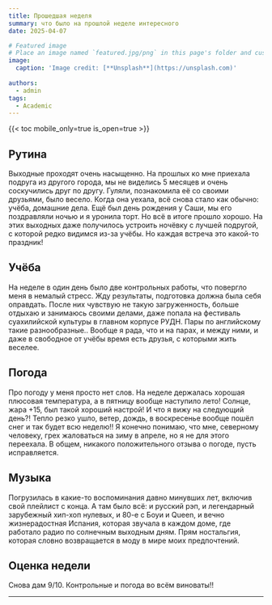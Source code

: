 ```yaml
---
title: Прошедшая неделя
summary: что было на прошлой неделе интересного
date: 2025-04-07

# Featured image
# Place an image named `featured.jpg/png` in this page's folder and customize its options here.
image:
  caption: 'Image credit: [**Unsplash**](https://unsplash.com)'
  
authors:
  - admin
tags:
  - Academic
---
```


{{< toc mobile_only=true is_open=true >}}

## Рутина

Выходные проходят очень насыщенно. На прошлых ко мне приехала подруга из другого города, мы не виделись 5 месяцев и очень соскучились друг по другу. Гуляли, познакомила её со своими друзьями, было весело. Когда она уехала, всё снова стало как обычно: учёба, домашние дела. Ещё был день рождения у Саши, мы его поздравляли ночью и я уронила торт. Но всё в итоге прошло хорошо. На этих выходных даже получилось устроить ночёвку с лучшей подругой, с которой редко видимся из-за учёбы. Но каждая встреча это какой-то праздник!

[//]: # ([![The template is mobile first with a responsive design to ensure that your site looks stunning on every device.]&#40;https://raw.githubusercontent.com/wowchemy/wowchemy-hugo-modules/main/starters/academic/preview.png&#41;]&#40;https://hugoblox.com&#41;)

## Учёба

На неделе в один день было две контрольных работы, что повергло меня в немалый стресс. Жду результаты, подготовка должна была себя оправдать. После них чувствую не такую загруженность, больше отдыхаю и занимаюсь своими делами, даже попала на фестиваль суахилийской культуры в главном корпусе РУДН. Пары по английскому такие разнообразные.. Вообще я рада, что и на парах, и между ними, и даже в свободное от учёбы время есть друзья, с которыми жить веселее.

## Погода

Про погоду у меня просто нет слов. На неделе держалась хорошая плюсовая температура, а в пятницу вообще наступило лето! Солнце, жара +15, был такой хороший настрой! И что я вижу на следующий день?! Тепло резко ушло, ветер, дождь, в воскресенье вообще пошёл снег и так будет всю неделю!! Я конечно понимаю, что мне, северному человеку, грех жаловаться на зиму в апреле, но я не для этого переехала. В общем, никакого положительного отзыва о погоде, пусть исправляется.

## Музыка 

Погрузилась в какие-то воспоминания давно минувших лет, включив свой плейлист с конца. А там было всё: и русский рэп, и легендарный зарубежный хип-хоп нулевых, и 80-е с Боуи и Queen, и вечно жизнерадостная Испания, которая звучала в каждом доме, где работало радио по солнечным выходным дням. Прям ностальгия, которая словно возвращается в моду в мире моих предпочтений.


## Оценка недели 

Снова дам 9/10. Контрольные и погода во всём виноваты!!

---
